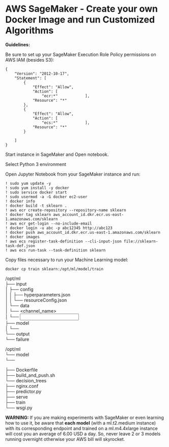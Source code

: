 # AWS SageMaker - Create your own Docker Image and run Customized Algorithms

<b>Guidelines:</b>  

Be sure to set up your SageMaker Execution Role Policy permissions on AWS IAM (besides S3):  

```
{
    "Version": "2012-10-17",
    "Statement": [
        {
            "Effect": "Allow",
            "Action": [
                "ecr:*"            ],
            "Resource": "*"
        },
        {
            "Effect": "Allow",
            "Action": [
                "ecs:*"            ],
            "Resource": "*"
        }

    ]
}
```

Start instance in SageMaker and Open notebook.  

Select Python 3 environment  

Open Jupyter Notebook from your SageMaker instance and run:

```
! sudo yum update -y
! sudo yum install -y docker
! sudo service docker start
! sudo usermod -a -G docker ec2-user
! docker info
! docker build -t sklearn .
! aws ecr create-repository --repository-name sklearn
! docker tag sklearn aws_account_id.dkr.ecr.us-east-1.amazonaws.com/sklearn
! aws ecr get-login --no-include-email
! docker login -u abc -p abc12345 http://abc123
! docker push aws_account_id.dkr.ecr.us-east-1.amazonaws.com/sklearn
! docker images
! aws ecs register-task-definition --cli-input-json file://sklearn-task-def.json
! aws ecs run-task --task-definition sklearn
```  

Copy files necessary to run your Machine Learning model:  

```
docker cp train sklearn:/opt/ml/model/train
```  

/opt/ml  
├── input  
│   ├── config  
│   │   ├── hyperparameters.json  
│   │   └── resourceConfig.json  
│   └── data  
│       └── <channel_name>  
│           └── <input data>  
├── model  
│   └── <model files>  
└── output  
    └── failure  

/opt/ml  
└── model  
    └── <model files>  
    
├── Dockerfile  
├── build_and_push.sh  
└── decision_trees  
    ├── nginx.conf  
    ├── predictor.py  
    ├── serve  
    ├── train  
    └── wsgi.py      
  

<b>WARNING: </b> If you are making experiments with SageMaker or even learning how to use it, be aware that <b>each model</b> (with a ml.t2.medium instance) with its corresponding endpoint and trained on a ml.m4.4xlarge instance will cost you an average of 6.00 USD a day. So, never leave 2 or 3 models running overnight otherwise your AWS bill will skyrocket.
